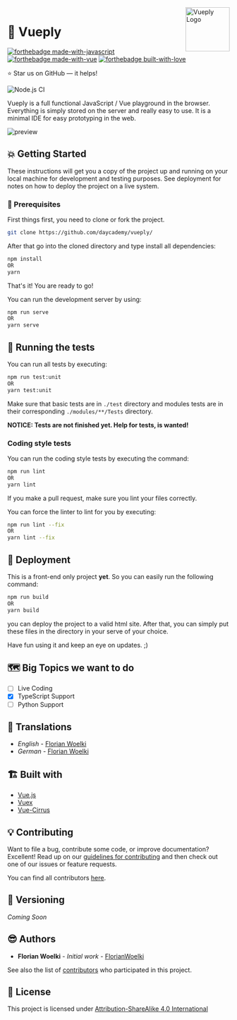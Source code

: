 <a href="https://daycademy.github.io/vueply/">
    <img src="https://i.imgur.com/UepKpgd.png" alt="Vueply Logo" align="right" height="100" />
</a>

🔬 Vueply
======================
[![forthebadge made-with-javascript](https://forthebadge.com/images/badges/made-with-javascript.svg)](https://forthebadge.com)
[![forthebadge made-with-vue](https://forthebadge.com/images/badges/made-with-vue.svg)](https://forthebadge.com)
[![forthebadge built-with-love](https://forthebadge.com/images/badges/built-with-love.svg)](https://forthebadge.com)

:star: Star us on GitHub — it helps!

![Node.js CI](https://github.com/daycademy/vueply/workflows/Node.js%20CI/badge.svg?branch=master)

Vueply is a full functional JavaScript / Vue playground in the browser. Everything is simply stored on the server and really easy to use. It is a minimal IDE for easy prototyping in the web.

<img src="https://i.imgur.com/gyUm4Ne.png" alt="preview" />

## 💥 Getting Started

These instructions will get you a copy of the project up and running on your local machine for development and testing purposes. See deployment for notes on how to deploy the project on a live system.

### 🔨 Prerequisites

First things first, you need to clone or fork the project.

```sh
git clone https://github.com/daycademy/vueply/
```

After that go into the cloned directory and type install all dependencies:

```sh
npm install
OR
yarn
```

That's it! You are ready to go!

You can run the development server by using:

```sh
npm run serve
OR
yarn serve
```

## 🧪 Running the tests

You can run all tests by executing:

```sh
npm run test:unit
OR
yarn test:unit
```

Make sure that basic tests are in `./test` directory and modules tests are in their corresponding `./modules/**/Tests` directory.

**NOTICE: Tests are not finished yet. Help for tests, is wanted!**

### Coding style tests

You can run the coding style tests by executing the command:

```sh
npm run lint
OR
yarn lint
```

If you make a pull request, make sure you lint your files correctly.

You can force the linter to lint for you by executing:

```sh
npm run lint --fix
OR
yarn lint --fix
```

## 🚀 Deployment

This is a front-end only project **yet**. So you can easily run the following command:

```sh
npm run build
OR
yarn build
```

you can deploy the project to a valid html site. After that, you can simply put these files in the directory in your serve of your choice.

Have fun using it and keep an eye on updates. ;)

## 🗺 Big Topics we want to do

- [ ] Live Coding
- [X] TypeScript Support
- [ ] Python Support

## 💬 Translations

* _English_ - [Florian Woelki](https://github.com/FlorianWoelki/)
* _German_ - [Florian Woelki](https://github.com/FlorianWoelki/)

## 🏗 Built with

* [Vue.js](http://vuejs.org/)
* [Vuex](https://vuex.vuejs.org/)
* [Vue-Cirrus](https://github.com/FlorianWoelki/vue-cirrus)

## 💡 Contributing

Want to file a bug, contribute some code, or improve documentation? Excellent! Read up on our [guidelines for contributing](https://github.com/daycademy/vueply/blob/master/CONTRIBUTING.md) and then check out one of our issues or feature requests.

You can find all contributors [here](https://github.com/daycademy/vueply/blob/master/CONTRIBUTORS.md).

## 🎨 Versioning

_Coming Soon_

## 😎 Authors

* **Florian Woelki** - *Initial work* - [FlorianWoelki](https://github.com/FlorianWoelki/)

See also the list of [contributors](https://github.com/daycademy/vueply/contributors) who participated in this project.

## 📕 License

This project is licensed under [Attribution-ShareAlike 4.0 International](https://creativecommons.org/)
